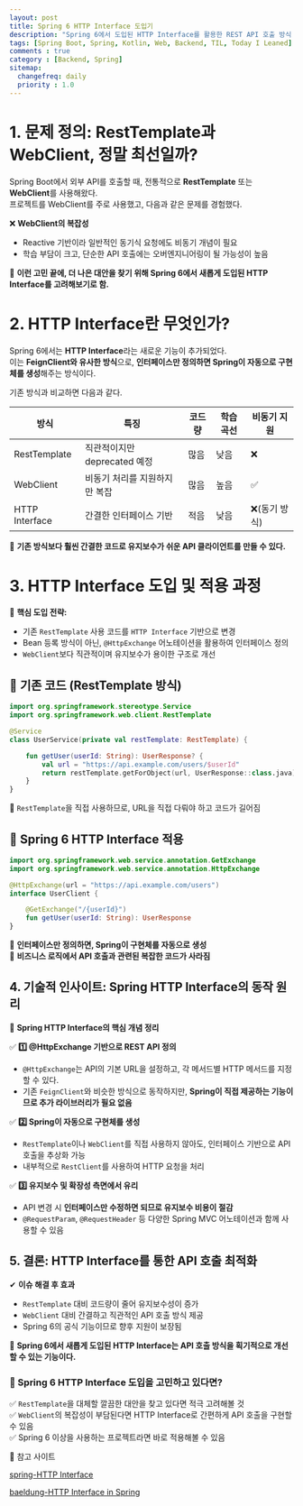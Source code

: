 ```yaml
---
layout: post
title: Spring 6 HTTP Interface 도입기
description: "Spring 6에서 도입된 HTTP Interface를 활용한 REST API 호출 방식 개선과 최적화"
tags: [Spring Boot, Spring, Kotlin, Web, Backend, TIL, Today I Leaned]
comments : true
category : [Backend, Spring]
sitemap:
  changefreq: daily
  priority : 1.0
---
```


# **1. 문제 정의: RestTemplate과 WebClient, 정말 최선일까?**  
Spring Boot에서 외부 API를 호출할 때, 전통적으로 **RestTemplate** 또는 **WebClient**를 사용해왔다.  
프로젝트를 WebClient를 주로 사용했고, 다음과 같은 문제를 경험했다.

❌ **WebClient의 복잡성**  
- Reactive 기반이라 일반적인 동기식 요청에도 비동기 개념이 필요  
- 학습 부담이 크고, 단순한 API 호출에는 오버엔지니어링이 될 가능성이 높음  

📌 **이런 고민 끝에, 더 나은 대안을 찾기 위해 Spring 6에서 새롭게 도입된 HTTP Interface를 고려해보기로 함.**  

<div class="space-item-3"></div>




# **2. HTTP Interface란 무엇인가?**  

Spring 6에서는 **HTTP Interface**라는 새로운 기능이 추가되었다.  
이는 **FeignClient와 유사한 방식**으로, **인터페이스만 정의하면 Spring이 자동으로 구현체를 생성**해주는 방식이다.  

기존 방식과 비교하면 다음과 같다.  

| 방식           | 특징                          | 코드량 | 학습 곡선 | 비동기 지원  |
| -------------- | ----------------------------- | ------ | --------- | ------------ |
| RestTemplate   | 직관적이지만 deprecated 예정  | 많음   | 낮음      | ❌            |
| WebClient      | 비동기 처리를 지원하지만 복잡 | 많음   | 높음      | ✅            |
| HTTP Interface | 간결한 인터페이스 기반        | 적음   | 낮음      | ❌(동기 방식) |

📌 **기존 방식보다 훨씬 간결한 코드로 유지보수가 쉬운 API 클라이언트를 만들 수 있다.**  

<div class="space-item-3"></div>




# **3. HTTP Interface 도입 및 적용 과정**  

🚀 **핵심 도입 전략:**  
- 기존 `RestTemplate` 사용 코드를 `HTTP Interface` 기반으로 변경  
- Bean 등록 방식이 아닌, `@HttpExchange` 어노테이션을 활용하여 인터페이스 정의  
- `WebClient`보다 직관적이며 유지보수가 용이한 구조로 개선  


## **🔹 기존 코드 (RestTemplate 방식)**
```kotlin
import org.springframework.stereotype.Service
import org.springframework.web.client.RestTemplate

@Service
class UserService(private val restTemplate: RestTemplate) {

    fun getUser(userId: String): UserResponse? {
        val url = "https://api.example.com/users/$userId"
        return restTemplate.getForObject(url, UserResponse::class.java)
    }
}
```
📌 `RestTemplate`을 직접 사용하므로, URL을 직접 다뤄야 하고 코드가 길어짐  


## **🔹 Spring 6 HTTP Interface 적용**
```kotlin
import org.springframework.web.service.annotation.GetExchange
import org.springframework.web.service.annotation.HttpExchange

@HttpExchange(url = "https://api.example.com/users")
interface UserClient {

    @GetExchange("/{userId}")
    fun getUser(userId: String): UserResponse
}
```
📌 **인터페이스만 정의하면, Spring이 구현체를 자동으로 생성**  
📌 **비즈니스 로직에서 API 호출과 관련된 복잡한 코드가 사라짐**  

<div class="space-item-3"></div>




## **4. 기술적 인사이트: Spring HTTP Interface의 동작 원리**  

🚀 **Spring HTTP Interface의 핵심 개념 정리**  

✅ **1️⃣ @HttpExchange 기반으로 REST API 정의**  
- `@HttpExchange`는 API의 기본 URL을 설정하고, 각 메서드별 HTTP 메서드를 지정할 수 있다.  
- 기존 `FeignClient`와 비슷한 방식으로 동작하지만, **Spring이 직접 제공하는 기능이므로 추가 라이브러리가 필요 없음**  

✅ **2️⃣ Spring이 자동으로 구현체를 생성**  
- `RestTemplate`이나 `WebClient`를 직접 사용하지 않아도, 인터페이스 기반으로 API 호출을 추상화 가능  
- 내부적으로 `RestClient`를 사용하여 HTTP 요청을 처리  

✅ **3️⃣ 유지보수 및 확장성 측면에서 유리**  
- API 변경 시 **인터페이스만 수정하면 되므로 유지보수 비용이 절감**  
- `@RequestParam`, `@RequestHeader` 등 다양한 Spring MVC 어노테이션과 함께 사용할 수 있음  

<div class="space-item-3"></div>




## **5. 결론: HTTP Interface를 통한 API 호출 최적화**  

✔ **이슈 해결 후 효과**
- `RestTemplate` 대비 코드량이 줄어 유지보수성이 증가  
- `WebClient` 대비 간결하고 직관적인 API 호출 방식 제공  
- Spring 6의 공식 기능이므로 향후 지원이 보장됨  

📌 **Spring 6에서 새롭게 도입된 HTTP Interface는 API 호출 방식을 획기적으로 개선할 수 있는 기능이다.**  


<div class="space-item-3"></div>




### **🚀 Spring 6 HTTP Interface 도입을 고민하고 있다면?**  
✅ `RestTemplate`을 대체할 깔끔한 대안을 찾고 있다면 적극 고려해볼 것  
✅ `WebClient`의 복잡성이 부담된다면 HTTP Interface로 간편하게 API 호출을 구현할 수 있음  
✅ Spring 6 이상을 사용하는 프로젝트라면 바로 적용해볼 수 있음

<div class="space-item-3"></div>




👀 참고 사이트

[spring-HTTP Interface](https://docs.spring.io/spring-framework/reference/integration/rest-clients.html#rest-http-interface)

[baeldung-HTTP Interface in Spring](https://www.baeldung.com/spring-6-http-interface)